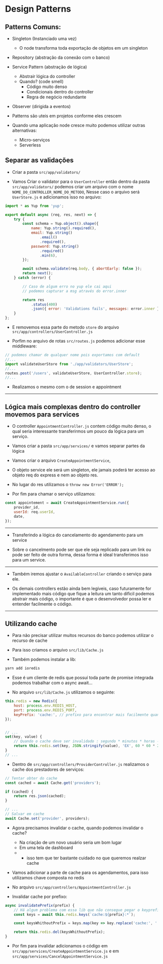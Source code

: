 # Design Patterns

## Patterns Comuns:

- Singleton (Instanciado uma vez)
    - O node transforma toda exportação de objetos em um singleton
- Repository (abstração da conexão com o banco)
- Service Pattern (abstração de lógica)
    - Abstrair lógica do controller
    - Quando? (code smell)
        - Código muito denso
        - Condicionais dentro do controller
        - Regra de negócio redundante
- Observer (dirigida a eventos)

- Patterns são uteis em projetos conforme eles crescem

- Quando uma aplicação node cresce muito podemos utilizar outras alternativas:
    - Micro-serviços
    - Serverless

## Separar as validações

- Criar a pasta `src/app/validators/`

- Vamos Criar o validator para o `UserController` então dentro da pasta `src/app/validators/` podemos criar um arquivo com o nome `NOME_DO_CONTROLLER_NOME_DO_METODO`, Nesse caso o arquivo será `UserStore.js` e adicionamos isso no arquivo:

```js
import * as Yup from 'yup';

export default async (req, res, next) => {
    try {
        const schema = Yup.object().shape({
            name: Yup.string().required(),
            email: Yup.string()
                .email()
                .required(),
            password: Yup.string()
                .required()
                .min(6),
        });

        await schema.validate(req.body, { abortEarly: false });
        return next();
    } catch (error) {

        // Caso de algum erro no yup ele cai aqui
        // podemos capturar a msg através do error.inner

        return res
            .status(400)
            .json({ error: 'Validations fails', messages: error.inner });
    }
};

```

- E removemos essa parte do metodo `store` do arquivo `src/app/controllers/UserController.js`

- Porfim no arquivo de rotas `src/routes.js` podemos adicionar esse middleware:

```js
// podemos chamar de qualquer nome pois exportamos com default
//...
import validateUserStore from './app/validators/UserStore';
//...
routes.post('/users', validateUserStore, UserController.store);
//...
```

- Realizamos o mesmo com o de session e appointment

---

## Lógica mais complexas dentro do controller movemos para services

- O controller `AppointmentController.js` contem código muito denso, o qual seria interessante transferirmos um pouco da lógica para um serviço.

- Vamos criar a pasta `src/app/services/` e vamos separar partes da lógica

- Vamos criar o arquivo `CreateAppointmentService`,

- O objeto service ele será um singleton, ele jamais poderá ter acesso ao objeto req do express e nem ao objeto res.

- No lugar do res utilizamos o `throw new Error('ERROR');`

- Por fim para chamar o serviço utilizamos:

```js
const appointement = await CreateAppointmentService.run({
    provider_id,
    userId: req.userId,
    date,
});
```


---

- Transferindo a lógica do cancelamento do agendamento para um service

- Sobre o cancelmento pode ser que ele seja replicado para um link ou pode ser feito de outra forma, dessa forma é ideal transferimos isso para um service.


---

- Também iremos ajustar o `AvailableController` criando o serviço para ele.

- Os demais controllers estão ainda bem legíveis, caso futuramente for implementado mais código que fique a leitura um tanto dificil podemos abstrair mais código, o importante é que o desenvolvedor possa ler e entender facilmente o código.


---

## Utilizando cache

- Para não precisar utilizar muitos recursos do banco podemos utilizar o recurso de cache

- Para isso criamos o arquivo `src/lib/Cache.js`

- Também podemos instalar a lib:

```bash
yarn add ioredis
```

- Esse é um cliente de redis  que possuí toda parte de promise integrada podemos trabalhar com o async await...

- No arquivo `src/lib/Cache.js` utilizamos o seguinte:

```js
this.redis = new Redis({
    host: process.env.REDIS_HOST,
    port: process.env.REDIS_PORT,
    keyPrefix: 'cache:', // prefixo para encontrar mais facilmente quando precisar
});


// ...
set(key, value) {
    // Quando o cache deve ser invalidado : segundo * minutos * horas --- No caso abaixo resulta em 24h
    return this.redis.set(key, JSON.stringify(value), 'EX', 60 * 60 * 24);
}
// ...
```


- Dentro de `src/app/controllers/ProviderController.js` realizamos o cache dos prestadores de serviços:

```js
// Tentar obter do cache
const cached = await Cache.get('providers');

if (cached) {
    return res.json(cached);
}

// ...
// Salvar em cache
await Cache.set('provider', providers);
```

- Agora precisamos invalidar o cache, quando podemos invalidar o cache?
    - Na criação de um novo usuário seria um bom lugar
    - Em uma tela de dashboard
    - * isso tem que ter bastante cuidado no que queremos realzar cache


- Vamos adicionar a parte de cache para os agendamentos, para isso utilizamos chave composta no redis

- No arquivo `src/app/controllers/AppointmentController.js`

- Invalidar cache por prefixo:

```js
async invalidatePrefix(prefix) {
    // Há algum problema com essa lib que não consegue pegar o keyprefix por isso é necessário realizar dessa forma
    const keys = await this.redis.keys(`cache:${prefix}:*`);

    const keysWhithoutPrefix = keys.map(key => key.replace('cache:', ''));

    return this.redis.del(keysWhithoutPrefix);
}
```

- Por fim para invalidar adicionamos o código em `src/app/services/CreateAppointmentService.js` e em `src/app/services/CancelAppointmentService.js`


